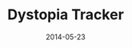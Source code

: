 ---
title: "Dystopia Tracker"
date: 2014-05-23
header:
  teaser: /assets/images/portfolio/dystopia-tracker.jpg
---